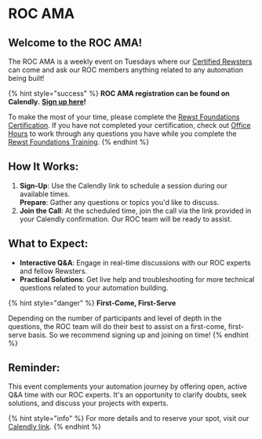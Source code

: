 # ROC AMA

## Welcome to the ROC AMA!

The ROC AMA is a weekly event on Tuesdays where our [Certified Rewsters](rewst-foundations-10x/foundations-certification.md) can come and ask our ROC members anything related to any automation being built!

{% hint style="success" %}
**ROC AMA registration can be found on Calendly.** [**Sign up here**](https://calendly.com/cluck-u/roc-ama)**!**

To make the most of your time, please complete the [Rewst Foundations Certification](rewst-foundations-10x/foundations-certification.md). If you have not completed your certification, check out [Office Hours](office-hours.md) to work through any questions you have while you complete the [Rewst Foundations Training](rewst-foundations-10x/).
{% endhint %}

## How It Works:

1. **Sign-Up**: Use the Calendly link to schedule a session during our available times.\
   **Prepare**: Gather any questions or topics you'd like to discuss.&#x20;
2. **Join the Call**: At the scheduled time, join the call via the link provided in your Calendly confirmation. Our ROC team will be ready to assist.

## What to Expect:

* **Interactive Q\&A**: Engage in real-time discussions with our ROC experts and fellow Rewsters.
* **Practical Solutions**: Get live help and troubleshooting for more technical questions related to your automation building.

{% hint style="danger" %}
**First-Come, First-Serve**

Depending on the number of participants and level of depth in the questions, the ROC team will do their best to assist on a first-come, first-serve basis. So we recommend signing up and joining on time!&#x20;
{% endhint %}

## Reminder:

This event complements your automation journey by offering open, active Q\&A time with our ROC experts. It's an opportunity to clarify doubts, seek solutions, and discuss your projects with experts.

{% hint style="info" %}
For more details and to reserve your spot, visit our [Calendly link](https://calendly.com/cluck-u/roc-ama).
{% endhint %}



